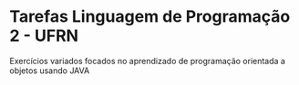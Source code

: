 # Tarefas Linguagem de Programação 2 - UFRN
Exercícios variados focados no aprendizado de programação orientada a objetos usando JAVA
